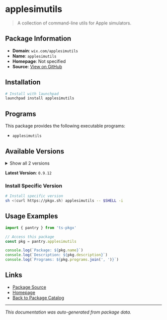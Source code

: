 # applesimutils

> A collection of command-line utils for Apple simulators.

## Package Information

- **Domain**: `wix.com/applesimutils`
- **Name**: `applesimutils`
- **Homepage**: Not specified
- **Source**: [View on GitHub](https://github.com/pkgxdev/pantry/tree/main/projects/wix.com/applesimutils/package.yml)

## Installation

```bash
# Install with launchpad
launchpad install applesimutils
```

## Programs

This package provides the following executable programs:

- `applesimutils`

## Available Versions

<details>
<summary>Show all 2 versions</summary>

- `0.9.12`, `0.9.10`

</details>

**Latest Version**: `0.9.12`

### Install Specific Version

```bash
# Install specific version
sh <(curl https://pkgx.sh) applesimutils -- $SHELL -i
```

## Usage Examples

```typescript
import { pantry } from 'ts-pkgx'

// Access this package
const pkg = pantry.applesimutils

console.log(`Package: ${pkg.name}`)
console.log(`Description: ${pkg.description}`)
console.log(`Programs: ${pkg.programs.join(', ')}`)
```

## Links

- [Package Source](https://github.com/pkgxdev/pantry/tree/main/projects/wix.com/applesimutils/package.yml)
- [Homepage](#)
- [Back to Package Catalog](../package-catalog.md)

---

*This documentation was auto-generated from package data.*
